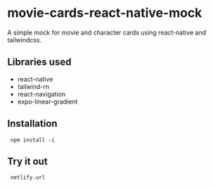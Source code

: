 # movie-cards-react-native-mock

A simple mock for movie and character cards using react-native and tailwindcss.

## Libraries used

- react-native
- tailwind-rn
- react-navigation
- expo-linear-gradient

## Installation

` npm install -i`

## Try it out

` netlify.url`
